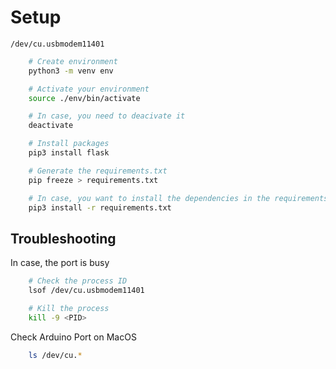 # Setup
`/dev/cu.usbmodem11401`
```bash
    # Create environment
    python3 -m venv env

    # Activate your environment
    source ./env/bin/activate

    # In case, you need to deacivate it
    deactivate

    # Install packages
    pip3 install flask

    # Generate the requirements.txt
    pip freeze > requirements.txt

    # In case, you want to install the dependencies in the requirements.txt
    pip3 install -r requirements.txt
```

## Troubleshooting

In case, the port is busy
```bash
    # Check the process ID
    lsof /dev/cu.usbmodem11401

    # Kill the process
    kill -9 <PID> 
```

Check Arduino Port on MacOS
```bash
    ls /dev/cu.*
```